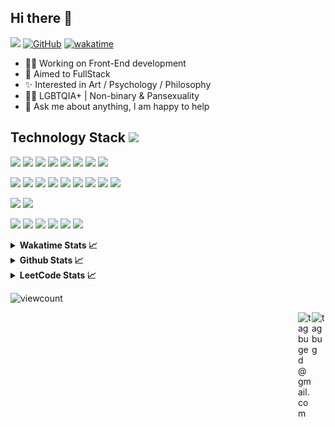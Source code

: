 ## Hi there 👋

![](https://visitor-badge.laobi.icu/badge?page_id=tagbug.tagbug)
[![GitHub](https://img.shields.io/badge/dynamic/json?color=blue&label=Github&query=%24.data.totalSubs&url=https%3A%2F%2Fapi.spencerwoo.com%2Fsubstats%2F%3Fsource%3Dgithub%26queryKey%3Dtagbug)](https://github.com/tagbug) 
[![wakatime](https://wakatime.com/badge/user/d4a8dae0-e066-4754-bf48-2e6622838b84.svg)](https://wakatime.com/@d4a8dae0-e066-4754-bf48-2e6622838b84)

- 🧑‍💻 Working on Front-End development
- 🌱 Aimed to FullStack
- ✨ Interested in Art / Psychology / Philosophy
- 🏳️‍🌈 LGBTQIA+ | Non-binary & Pansexuality
- 💬 Ask me about anything, I am happy to help

## Technology Stack <img src="https://media.giphy.com/media/mGcNjsfWAjY5AEZNw6/giphy.gif" width="30">
<p>
<img src="https://img.shields.io/badge/C-00599C?style=flat-square&logo=c&logoColor=white"/>
<img src="https://img.shields.io/badge/java-%23ED8B00.svg?style=flat-square&logo=java&logoColor=white"/>
<img src="https://img.shields.io/badge/kotlin-%230095D5.svg?style=flat-square&logo=kotlin&logoColor=white"/>
<img src="https://img.shields.io/badge/-HTML5-E34F26?style=flat-square&logo=html5&logoColor=white"/>
<img src="https://img.shields.io/badge/-CSS3-1572B6?style=flat-square&logo=css3"/>
<img src="https://img.shields.io/badge/javascript-%23323330.svg?style=flat-square&logo=javascript&logoColor=%23F7DF1E"/>
<img src="https://img.shields.io/badge/typescript-%23007ACC.svg?style=flat-square&logo=typescript&logoColor=white"/>
<img src="https://img.shields.io/badge/go-%2300ADD8.svg?style=flat-square&logo=go&logoColor=white"/>  
</p>
<p>
<img src="https://img.shields.io/badge/spring-%236DB33F.svg?style=flat-square&logo=spring&logoColor=white"/>
<img src="https://img.shields.io/badge/react-%2320232a.svg?style=flat-square&logo=react&logoColor=%2361DAFB"/>
<img src="https://img.shields.io/badge/React_Router-CA4245?style=flat-square&logo=react-router&logoColor=white"/>
<img src="https://img.shields.io/badge/redux-%23593d88.svg?style=flat-square&logo=redux&logoColor=white"/>
<img src="https://img.shields.io/badge/node.js-6DA55F?style=flat-square&logo=node.js&logoColor=white"/>
<img src="https://img.shields.io/badge/-AntDesign-%230170FE?style=flat-square&logo=ant-design&logoColor=white"/>
<img src="https://img.shields.io/badge/threejs-black?style=flat-square&logo=three.js&logoColor=white"/>
<img src="https://img.shields.io/badge/Socket.io-black?style=flat-square&logo=socket.io&badgeColor=010101"/>
<img src="https://img.shields.io/badge/styled--components-DB7093?style=flat-square&logo=styled-components&logoColor=white"/>
</p>
<p>
<img src="https://img.shields.io/badge/mysql-%2300f.svg?style=flat-square&logo=mysql&logoColor=white"/>
<img src="https://img.shields.io/badge/MongoDB-%234ea94b.svg?style=flat-square&logo=mongodb&logoColor=white"/>
</p>
<p>
<img src="https://img.shields.io/badge/git-%23F05033.svg?style=flat-square&logo=git&logoColor=white"/>
<img src="https://img.shields.io/badge/github-%23121011.svg?style=flat-square&logo=github&logoColor=white"/>
<img src="https://img.shields.io/badge/Visual%20Studio%20Code-0078d7.svg?style=flat-square&logo=visual-studio-code&logoColor=white"/>
<img src="https://img.shields.io/badge/IntelliJIDEA-000000.svg?style=flat-square&logo=intellij-idea&logoColor=white"/>
<img src="https://img.shields.io/badge/GoLand-0f0f0f?&style=flat-square&logo=goland&logoColor=white"/>
<img src="https://img.shields.io/badge/Android%20Studio-3DDC84.svg?style=flat-square&logo=android-studio&logoColor=white"/>
</p>

<details>
  <summary><b>Wakatime Stats 📈</b></summary>
  <br>
  
  <!--START_SECTION:waka-->
**I'm an Early 🐤** 

```text
🌞 Morning                28 commits          ██░░░░░░░░░░░░░░░░░░░░░░░   07.00 % 
🌆 Daytime                184 commits         ████████████░░░░░░░░░░░░░   46.00 % 
🌃 Evening                141 commits         █████████░░░░░░░░░░░░░░░░   35.25 % 
🌙 Night                  47 commits          ███░░░░░░░░░░░░░░░░░░░░░░   11.75 % 
```
📅 **I'm Most Productive on Thursday** 

```text
Monday                   47 commits          ███░░░░░░░░░░░░░░░░░░░░░░   11.75 % 
Tuesday                  59 commits          ████░░░░░░░░░░░░░░░░░░░░░   14.75 % 
Wednesday                72 commits          ████░░░░░░░░░░░░░░░░░░░░░   18.00 % 
Thursday                 85 commits          █████░░░░░░░░░░░░░░░░░░░░   21.25 % 
Friday                   83 commits          █████░░░░░░░░░░░░░░░░░░░░   20.75 % 
Saturday                 18 commits          █░░░░░░░░░░░░░░░░░░░░░░░░   04.50 % 
Sunday                   36 commits          ██░░░░░░░░░░░░░░░░░░░░░░░   09.00 % 
```


📊 **This Week I Spent My Time On** 

```text
💬 Programming Languages: 
Java                     5 hrs 56 mins       ███████████░░░░░░░░░░░░░░   43.26 % 
JavaScript               2 hrs 8 mins        ████░░░░░░░░░░░░░░░░░░░░░   15.65 % 
Kotlin                   1 hr 13 mins        ██░░░░░░░░░░░░░░░░░░░░░░░   08.87 % 
XML                      1 hr 12 mins        ██░░░░░░░░░░░░░░░░░░░░░░░   08.85 % 
Markdown                 38 mins             █░░░░░░░░░░░░░░░░░░░░░░░░   04.70 % 

🔥 Editors: 
Android Studio           10 hrs 3 mins       ██████████████████░░░░░░░   73.30 % 
VS Code                  3 hrs 36 mins       ███████░░░░░░░░░░░░░░░░░░   26.27 % 
IntelliJ IDEA            3 mins              ░░░░░░░░░░░░░░░░░░░░░░░░░   00.43 % 

💻 Operating System: 
Windows                  13 hrs 43 mins      █████████████████████████   100.00 % 
```

**I Mostly Code in TypeScript** 

```text
TypeScript               23 repos            █████████████░░░░░░░░░░░░   53.49 % 
JavaScript               9 repos             █████░░░░░░░░░░░░░░░░░░░░   20.93 % 
Java                     5 repos             ███░░░░░░░░░░░░░░░░░░░░░░   11.63 % 
Shell                    2 repos             █░░░░░░░░░░░░░░░░░░░░░░░░   04.65 % 
HTML                     1 repo              █░░░░░░░░░░░░░░░░░░░░░░░░   02.33 % 
```



**Timeline**

![Lines of Code chart](https://raw.githubusercontent.com/tagbug/tagbug/master/assets/bar_graph.png)


 Last Updated on 09/01/2025 21:10:23 UTC
<!--END_SECTION:waka-->
</details>

<details>
  <summary><b>Github Stats 📈</b></summary>
  <br>
  <img src='https://github-profile-trophy.vercel.app/?username=tagbug'>
  <img src="https://github-readme-stats.vercel.app/api?username=tagbug&show_icons=true&theme=buefy">
  <img src="https://github-profile-summary-cards.vercel.app/api/cards/most-commit-language?username=tagbug&theme=github" height="180px">
</details>

<details>
  <summary><b>LeetCode Stats 📈</b></summary>
  <br>
  <a href='https://leetcode-cn.com/u/tagbug'><img src='https://leetcode.card.workers.dev/tagbug?theme=auto&font=baloo&extension=activity&site=cn'></a>
</details>

![viewcount](https://count.getloli.com/get/@tagbug?theme=rule34)

<a href="https://t.me/tagbug">
  <img align="right" alt="tagbug" width="22px" src="https://cdn.jsdelivr.net/npm/simple-icons@latest/icons/telegram.svg" />
</a>
<a href="mailto:tagbuged@gmail.com">
  <img align="right" alt="tagbuged@gmail.com" width="22px" src="https://cdn.jsdelivr.net/npm/simple-icons@latest/icons/maildotru.svg" />
</a>
